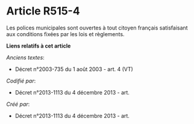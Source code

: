 # Article R515-4

Les polices municipales sont ouvertes à tout citoyen français satisfaisant aux conditions fixées par les lois et règlements.

**Liens relatifs à cet article**

_Anciens textes_:

  - Décret n°2003-735 du 1 août 2003 - art. 4 (VT)

_Codifié par_:

  - Décret n°2013-1113 du 4 décembre 2013 - art.

_Créé par_:

  - Décret n°2013-1113 du 4 décembre 2013 - art.
